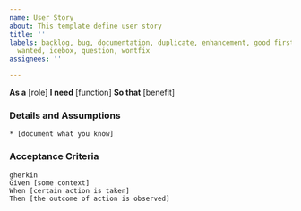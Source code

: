 ```yaml
---
name: User Story
about: This template define user story
title: ''
labels: backlog, bug, documentation, duplicate, enhancement, good first issue, help
  wanted, icebox, question, wontfix
assignees: ''

---
```


**As a** [role]
**I need** [function]
**So that** [benefit]

### Details and Assumptions
    * [document what you know]

### Acceptance Criteria
    gherkin
    Given [some context]
    When [certain action is taken]
    Then [the outcome of action is observed]
